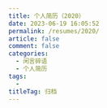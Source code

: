 ```yaml
---
title: 个人简历（2020）
date: 2023-06-19 16:05:52
permalink: /resumes/2020/
article: false
comment: false
categories: 
  - 闲言碎语
  - 个人简历
tags: 
  - 
titleTag: 归档
---
```

